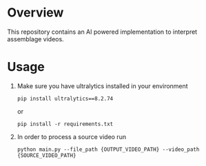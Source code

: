 # Overview
This repository contains an AI powered implementation to interpret assemblage videos.

# Usage
1. Make sure you have ultralytics installed in your environment
   ```
   pip install ultralytics==8.2.74
   ```
   or
   ```
   pip install -r requirements.txt
   ```

2. In order to process a source video run
   ```
   python main.py --file_path {OUTPUT_VIDEO_PATH} --video_path {SOURCE_VIDEO_PATH}
   ```

